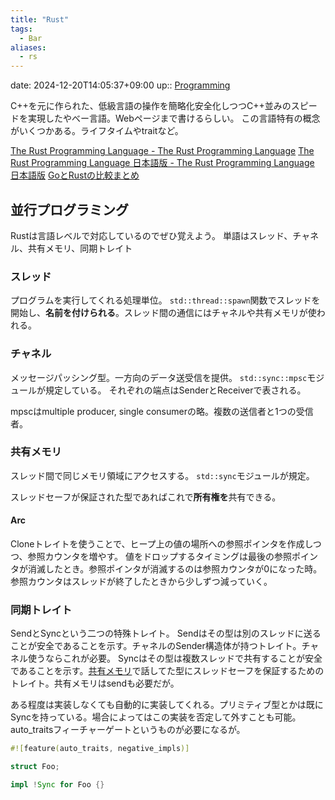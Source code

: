```yaml
---
title: "Rust"
tags:
  - Bar
aliases:
  - rs
---
```


date: 2024-12-20T14:05:37+09:00
up:: [Programming](Programming.md)

C++を元に作られた、低級言語の操作を簡略化安全化しつつC++並みのスピードを実現したやべー言語。Webページまで書けるらしい。
この言語特有の概念がいくつかある。ライフタイムやtraitなど。

[The Rust Programming Language - The Rust Programming Language](https://doc.rust-lang.org/stable/book/title-page.html)
[The Rust Programming Language 日本語版 - The Rust Programming Language 日本語版](https://doc.rust-jp.rs/book-ja/title-page.html)
[GoとRustの比較まとめ](https://zenn.dev/miyataka/articles/program_langs_go_vs_rust)

## 並行プログラミング
Rustは言語レベルで対応しているのでぜひ覚えよう。
単語はスレッド、チャネル、共有メモリ、同期トレイト

### スレッド
プログラムを実行してくれる処理単位。
`std::thread::spawn`関数でスレッドを開始し、**名前を付けられる**。スレッド間の通信にはチャネルや共有メモリが使われる。

### チャネル
メッセージパッシング型。一方向のデータ送受信を提供。
`std::sync::mpsc`モジュールが規定している。
それぞれの端点はSenderとReceiverで表される。

mpscはmultiple producer, single consumerの略。複数の送信者と1つの受信者。

### 共有メモリ
スレッド間で同じメモリ領域にアクセスする。
`std::sync`モジュールが規定。

スレッドセーフが保証された型であればこれで**所有権を**共有できる。

#### Arc
Cloneトレイトを使うことで、ヒープ上の値の場所への参照ポインタを作成しつつ、参照カウンタを増やす。
値をドロップするタイミングは最後の参照ポインタが消滅したとき。参照ポインタが消滅するのは参照カウンタが0になった時。参照カウンタはスレッドが終了したときから少しずつ減っていく。

### 同期トレイト
SendとSyncという二つの特殊トレイト。
Sendはその型は別のスレッドに送ることが安全であることを示す。チャネルのSender構造体が持つトレイト。チャネル使うならこれが必要。
Syncはその型は複数スレッドで共有することが安全であることを示す。[共有メモリ](#共有メモリ)で話してた型にスレッドセーフを保証するためのトレイト。共有メモリはsendも必要だが。

ある程度は実装しなくても自動的に実装してくれる。プリミティブ型とかは既にSyncを持っている。場合によってはこの実装を否定して外すことも可能。auto_traitsフィーチャーゲートというものが必要になるが。

```rust
#![feature(auto_traits, negative_impls)]

struct Foo;

impl !Sync for Foo {}

```